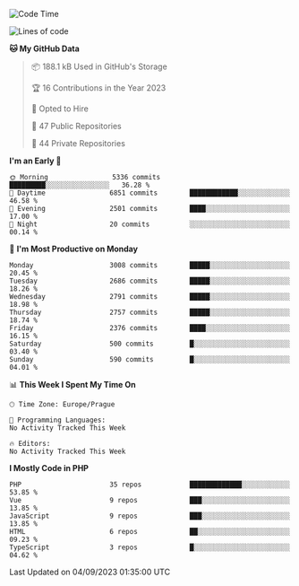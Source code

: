 <!--START_SECTION:waka-->
![Code Time](http://img.shields.io/badge/Code%20Time-1%2C583%20hrs%2058%20mins-blue)

![Lines of code](https://img.shields.io/badge/From%20Hello%20World%20I%27ve%20Written-4.8%20million%20lines%20of%20code-blue)

**🐱 My GitHub Data** 

> 📦 188.1 kB Used in GitHub's Storage 
 > 
> 🏆 16 Contributions in the Year 2023
 > 
> 💼 Opted to Hire
 > 
> 📜 47 Public Repositories 
 > 
> 🔑 44 Private Repositories 
 > 
**I'm an Early 🐤** 

```text
🌞 Morning                5336 commits        █████████░░░░░░░░░░░░░░░░   36.28 % 
🌆 Daytime                6851 commits        ████████████░░░░░░░░░░░░░   46.58 % 
🌃 Evening                2501 commits        ████░░░░░░░░░░░░░░░░░░░░░   17.00 % 
🌙 Night                  20 commits          ░░░░░░░░░░░░░░░░░░░░░░░░░   00.14 % 
```
📅 **I'm Most Productive on Monday** 

```text
Monday                   3008 commits        █████░░░░░░░░░░░░░░░░░░░░   20.45 % 
Tuesday                  2686 commits        █████░░░░░░░░░░░░░░░░░░░░   18.26 % 
Wednesday                2791 commits        █████░░░░░░░░░░░░░░░░░░░░   18.98 % 
Thursday                 2757 commits        █████░░░░░░░░░░░░░░░░░░░░   18.74 % 
Friday                   2376 commits        ████░░░░░░░░░░░░░░░░░░░░░   16.15 % 
Saturday                 500 commits         █░░░░░░░░░░░░░░░░░░░░░░░░   03.40 % 
Sunday                   590 commits         █░░░░░░░░░░░░░░░░░░░░░░░░   04.01 % 
```


📊 **This Week I Spent My Time On** 

```text
🕑︎ Time Zone: Europe/Prague

💬 Programming Languages: 
No Activity Tracked This Week

🔥 Editors: 
No Activity Tracked This Week
```

**I Mostly Code in PHP** 

```text
PHP                      35 repos            █████████████░░░░░░░░░░░░   53.85 % 
Vue                      9 repos             ███░░░░░░░░░░░░░░░░░░░░░░   13.85 % 
JavaScript               9 repos             ███░░░░░░░░░░░░░░░░░░░░░░   13.85 % 
HTML                     6 repos             ██░░░░░░░░░░░░░░░░░░░░░░░   09.23 % 
TypeScript               3 repos             █░░░░░░░░░░░░░░░░░░░░░░░░   04.62 % 
```




 Last Updated on 04/09/2023 01:35:00 UTC
<!--END_SECTION:waka-->
<!--
**AlexKratky/AlexKratky** is a ✨ _special_ ✨ repository because its `README.md` (this file) appears on your GitHub profile.

Here are some ideas to get you started:

- 🔭 I’m currently working on ...
- 🌱 I’m currently learning ...
- 👯 I’m looking to collaborate on ...
- 🤔 I’m looking for help with ...
- 💬 Ask me about ...
- 📫 How to reach me: ...
- 😄 Pronouns: ...
- ⚡ Fun fact: ...
-->
